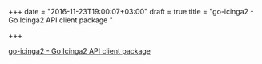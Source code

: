 +++
date = "2016-11-23T19:00:07+03:00"
draft = true
title = "go-icinga2 - Go Icinga2 API client package "

+++

<p><a href="https://t.co/idXysPmf34">go-icinga2 - Go Icinga2 API client package </a></p>
